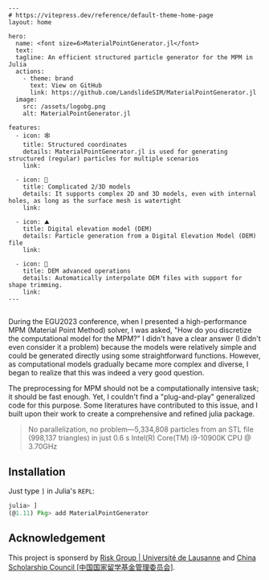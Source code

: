 ```@raw html
---
# https://vitepress.dev/reference/default-theme-home-page
layout: home

hero:
  name: <font size=6>MaterialPointGenerator.jl</font>
  text: 
  tagline: An efficient structured particle generator for the MPM in Julia 
  actions:
    - theme: brand
      text: View on GitHub
      link: https://github.com/LandslideSIM/MaterialPointGenerator.jl
  image:
    src: /assets/logobg.png
    alt: MaterialPointGenerator.jl

features:
  - icon: 🕸️
    title: Structured coordinates
    details: MaterialPointGenerator.jl is used for generating structured (regular) particles for multiple scenarios
    link: 

  - icon: 🧠
    title: Complicated 2/3D models
    details: It supports complex 2D and 3D models, even with internal holes, as long as the surface mesh is watertight
    link:

  - icon: ⛰️
    title: Digital elevation model (DEM)
    details: Particle generation from a Digital Elevation Model (DEM) file  
    link: 

  - icon: 🧩
    title: DEM advanced operations
    details: Automatically interpolate DEM files with support for shape trimming.
    link:
---
```

##

During the EGU2023 conference, when I presented a high-performance MPM  (Material Point Method) solver, I was asked, 
"How do you discretize the computational model for the MPM?" I didn't have a clear answer (I didn't even consider it a problem) because the models were relatively simple and could be generated directly using some straightforward functions. However, as computational models gradually became more complex and diverse, I began to realize that this was indeed a very good question. 

The preprocessing for MPM should not be a computationally intensive task; it should be fast enough. Yet, I couldn't find a "plug-and-play" generalized code for this purpose. Some literatures have contributed to this issue, and I built upon their work to create a comprehensive and refined julia package. 

> No parallelization, no problem—5,334,808 particles from an STL file (998,137 triangles) in just 0.6 s
> Intel(R) Core(TM) i9-10900K CPU @ 3.70GHz

## Installation

Just type `]` in Julia's  `REPL`:

```julia
julia> ]
(@1.11) Pkg> add MaterialPointGenerator
```

## Acknowledgement

This project is sponserd by [Risk Group | Université de Lausanne](https://wp.unil.ch/risk/) and [China Scholarship Council [中国国家留学基金管理委员会]](https://www.csc.edu.cn/).